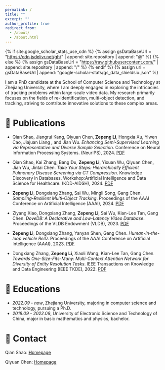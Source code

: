```yaml
---
permalink: /
title: ""
excerpt: ""
author_profile: true
redirect_from: 
  - /about/
  - /about.html
---
```


{% if site.google_scholar_stats_use_cdn %}
{% assign gsDataBaseUrl = "https://cdn.jsdelivr.net/gh/" | append: site.repository | append: "@" %}
{% else %}
{% assign gsDataBaseUrl = "https://raw.githubusercontent.com/" | append: site.repository | append: "/" %}
{% endif %}
{% assign url = gsDataBaseUrl | append: "google-scholar-stats/gs_data_shieldsio.json" %}

<span class='anchor' id='about-me'></span>

I am a PhD candidate at the School of Computer Science and Technology at Zhejiang University, where I am deeply engaged in exploring the intricacies of tracking problems within large-scale video data. My research primarily focuses on the fields of re-identification, multi-object detection, and tracking, striving to contribute innovative solutions to these complex areas.

# 📝 Publications 

- Qian Shao, Jiangrui Kang, Qiyuan Chen, **Zepeng Li**, Hongxia Xu, Yiwen Cao, Jiajuan Liang , and Jian Wu. *Enhancing Semi-Supervised Learning via Representative and Diverse Sample Selection*. Conference on Neural Information Processing Systems. (NeurIPS), 2024. [PDF](https://arxiv.org/pdf/2409.11653)

- Qian Shao, Kai Zhang, Bang Du, **Zepeng Li**, Yixuan Wu, Qiyuan Chen, Jian Wu, Jintai Chen. *Take Your Steps: Hierarchically Efficient Pulmonary Disease Screening via CT Compression*. Knowledge Discovery in Databases. Workshop:Artificial Intelligence and Data Science for Healthcare. (KDD-AIDSH), 2024. [PDF](https://openreview.net/forum?id=JLyiMGQoqZ)

- **Zepeng Li**, Dongxiang Zhang, Sai Wu, Mingli Song, Gang Chen. *Sampling-Resilient Multi-Object Tracking*. Proceedings of the AAAI Conference on Artificial Intelligence (AAAI), 2024. [PDF](https://ojs.aaai.org/index.php/AAAI/article/view/28115/28234)

- Ziyang Xiao, Dongxiang Zhang, **Zepeng Li**, Sai Wu, Kian-Lee Tan, Gang Chen. *DoveDB: A Declarative and Low-Latency Video Database*. Proceedings of the VLDB Endowment (VLDB), 2023. [PDF](https://www.vldb.org/pvldb/vol16/p3906-zhang.pdf)

- **Zepeng Li**, Dongxiang Zhang, Yanyan Shen, Gang Chen. *Human-in-the-loop vehicle ReID*. Proceedings of the AAAI Conference on Artificial Intelligence (AAAI), 2023. [PDF](https://ojs.aaai.org/index.php/AAAI/article/download/25747/25519)

- Dongxiang Zhang, **Zepeng Li**, Xiaoli Wang, Kian-Lee Tan, Gang Chen. *Towards One-Size-Fits-Many: Multi-Context Attention Network for Diversity of Entity Resolution Tasks*. IEEE Transactions on Knowledge and Data Engineering (IEEE TKDE), 2022. [PDF](https://ieeexplore.ieee.org/stamp/stamp.jsp?tp=&arnumber=9360523)

# 📖 Educations

- *2022.09 - now*, Zhejiang University, majoring in computer science and technology, pursuing a Ph.D.
- *2018.09 - 2022.06*, University of Electronic Science and Technology of China, major in basic mathematics and physics, bachelor.

# 🫵 Contact

Qian Shao: [Homepage](https://abeier87.github.io)

Qiyuan Chen: [Homepage](https://qychen2001.github.io/)
